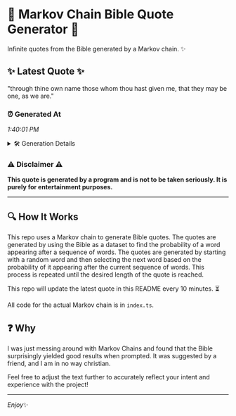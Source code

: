 # 📖 Markov Chain Bible Quote Generator 📖

Infinite quotes from the Bible generated by a Markov chain. ✨

## ✨ Latest Quote ✨
"through thine own name those whom thou hast given me, that they may be one, as we are."

### ⏰ Generated At
*1:40:01 PM*

<details>
    <summary>🛠️ Generation Details</summary>
    <p>
        <strong>🌱 Seed:</strong> through<br>
        <strong>🔄 Iterations:</strong> 17<br>
        <strong>📜 Context History:</strong><br>[ through ]: thine<br>[ through, thine ]: own<br>[ through, thine, own ]: name<br>[ through, thine, own, name ]: those<br>[ through, thine, own, name, those ]: whom<br>[ through, thine, own, name, those, whom ]: thou<br>[ thine, own, name, those, whom, thou ]: hast<br>[ own, name, those, whom, thou, hast ]: given<br>[ name, those, whom, thou, hast, given ]: me,<br>[ those, whom, thou, hast, given, me, ]: that<br>[ whom, thou, hast, given, me,, that ]: they<br>[ thou, hast, given, me,, that, they ]: may<br>[ hast, given, me,, that, they, may ]: be<br>[ given, me,, that, they, may, be ]: one,<br>[ me,, that, they, may, be, one, ]: as<br>[ that, they, may, be, one,, as ]: we<br>[ they, may, be, one,, as, we ]: are.<br>
    </p>
</details>

### ⚠️ Disclaimer ⚠️
**This quote is generated by a program and is not to be taken seriously. It is purely for entertainment purposes.**

---

## 🔍 How It Works

This repo uses a Markov chain to generate Bible quotes. The quotes are generated by using the Bible as a dataset to find the probability of a word appearing after a sequence of words. The quotes are generated by starting with a random word and then selecting the next word based on the probability of it appearing after the current sequence of words. This process is repeated until the desired length of the quote is reached.

This repo will update the latest quote in this README every 10 minutes. ⏳

All code for the actual Markov chain is in `index.ts`.

## ❓ Why

I was just messing around with Markov Chains and found that the Bible surprisingly yielded good results when prompted. 
It was suggested by a friend, and I am in no way christian.

Feel free to adjust the text further to accurately reflect your intent and experience with the project!

---

*Enjoy*✨
